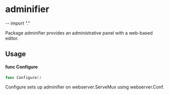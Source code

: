 # adminifier
--
    import "."

Package adminifier provides an administrative panel with a web-based editor.

## Usage

#### func  Configure

```go
func Configure()
```
Configure sets up adminifier on webserver.ServeMux using webserver.Conf.
